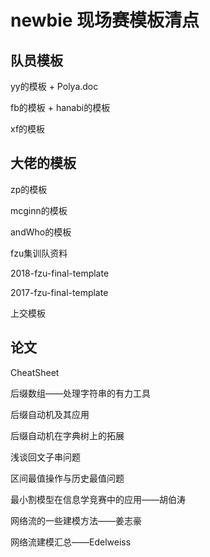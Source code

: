 # newbie 现场赛模板清点

## 队员模板

yy的模板 + Polya.doc

fb的模板 + hanabi的模板

xf的模板

## 大佬的模板

zp的模板

mcginn的模板

andWho的模板

fzu集训队资料

2018-fzu-final-template

2017-fzu-final-template

上交模板

## 论文 

CheatSheet

后缀数组——处理字符串的有力工具

后缀自动机及其应用

后缀自动机在字典树上的拓展

浅谈回文子串问题

区间最值操作与历史最值问题                                                                                                                                                                                                                   

最小割模型在信息学竞赛中的应用——胡伯涛

网络流的一些建模方法——姜志豪

网络流建模汇总——Edelweiss